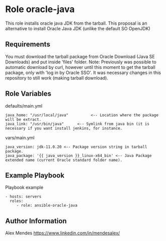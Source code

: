 Role oracle-java
=========

This role installs oracle java JDK from the tarball. 
This proposal is an alternative to install Oracle Java JDK (unlike the default SO OpenJDK)

Requirements
------------

You must download the tarball package from Oracle Download (Java SE Downloads) and put inside 'files' folder.
Note: Previously was possible to automatic download by curl, however until this moment to get the tarball package, only with 'log in by Oracle SSO'. 
It was necessary changes in this repository to still work (making tarball download).

Role Variables
--------------

defaults/main.yml

    java_home: "/usr/local/java"          <-- Location where the package will be extract.
    java_link: "/usr/bin/java"      <-- Symlink from java bin (it is necessary if you want install jenkins, for instance.

vars/main.yml

    java_version: jdk-11.0.20 <-- Package version string in tarball package.
    java_package: '{{ java_version }}_linux-x64_bin' <-- Java Package extended name (current Oracle standard folder name).


Example Playbook
----------------

Playbook example

    - hosts: servers
      roles:
         - role: ansible-oracle-java


Author Information
------------------

Alex Mendes
https://www.linkedin.com/in/mendesalex/
